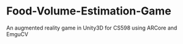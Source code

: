 # Food-Volume-Estimation-Game
An augmented reality game in Unity3D for CS598 using ARCore and EmguCV
